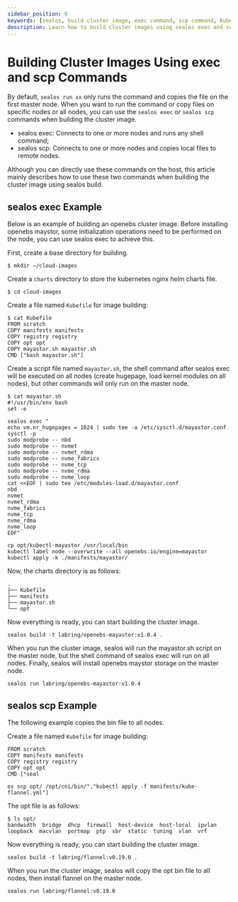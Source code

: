 ```yaml
---
sidebar_position: 6
keywords: [sealos, build cluster image, exec command, scp command, Kubernetes, openebs mayastor, flannel installation, cluster management, hugepages, kernel modules]
description: Learn how to build cluster images using sealos exec and scp commands. Follow step-by-step examples for openebs mayastor and flannel installation.
---
```


# Building Cluster Images Using exec and scp Commands

By default, `sealos run xx` only runs the command and copies the file on the first master node. When you want to run the
command or copy files on specific nodes or all nodes, you can use the `sealos exec` or `sealos scp` commands when
building the cluster image.

- sealos exec: Connects to one or more nodes and runs any shell command;
- sealos scp: Connects to one or more nodes and copies local files to remote nodes.

Although you can directly use these commands on the host, this article mainly describes how to use these two commands
when building the cluster image using sealos build.

## sealos exec Example

Below is an example of building an openebs cluster image. Before installing openebs maystor, some initialization
operations need to be performed on the node, you can use sealos exec to achieve this.

First, create a base directory for building.

```shell
$ mkdir ~/cloud-images
```

Create a `charts` directory to store the kubernetes nginx helm charts file.

```shell
$ cd cloud-images
```

Create a file named `Kubefile` for image building:

```shell
$ cat Kubefile
FROM scratch
COPY manifests manifests
COPY registry registry
COPY opt opt
COPY mayastor.sh mayastor.sh
CMD ["bash mayastor.sh"]
```

Create a script file named `mayastor.sh`, the shell command after sealos exec will be executed on all nodes (create
hugepage, load kernel modules on all nodes), but other commands will only run on the master node.

```shell
$ cat mayastor.sh
#!/usr/bin/env bash
set -e

sealos exec "
echo vm.nr_hugepages = 1024 | sudo tee -a /etc/sysctl.d/mayastor.conf 
sysctl -p
sudo modprobe -- nbd
sudo modprobe -- nvmet
sudo modprobe -- nvmet_rdma
sudo modprobe -- nvme_fabrics
sudo modprobe -- nvme_tcp
sudo modprobe -- nvme_rdma
sudo modprobe -- nvme_loop
cat <<EOF | sudo tee /etc/modules-load.d/mayastor.conf
nbd
nvmet
nvmet_rdma
nvme_fabrics
nvme_tcp
nvme_rdma
nvme_loop
EOF"

cp opt/kubectl-mayastor /usr/local/bin
kubectl label node --overwrite --all openebs.io/engine=mayastor
kubectl apply -k ./manifests/mayastor/
```

Now, the charts directory is as follows:

```shell
.
├── Kubefile
├── manifests
├── mayastor.sh
└── opt
```

Now everything is ready, you can start building the cluster image.

```shell
sealos build -t labring/openebs-mayastor:v1.0.4 .
```

When you run the cluster image, sealos will run the mayastor.sh script on the master node, but the shell command of
sealos exec will run on all nodes. Finally, sealos will install openebs maystor storage on the master node.

```
sealos run labring/openebs-mayastor:v1.0.4
```

## sealos scp Example

The following example copies the bin file to all nodes.

Create a file named `Kubefile` for image building:

```shell
FROM scratch
COPY manifests manifests
COPY registry registry
COPY opt opt
CMD ["seal

os scp opt/ /opt/cni/bin/","kubectl apply -f manifests/kube-flannel.yml"]
```

The opt file is as follows:

```
$ ls opt/
bandwidth  bridge  dhcp  firewall  host-device  host-local  ipvlan  loopback  macvlan  portmap  ptp  sbr  static  tuning  vlan  vrf
```

Now everything is ready, you can start building the cluster image.

```shell
sealos build -t labring/flannel:v0.19.0 .
```

When you run the cluster image, sealos will copy the opt bin file to all nodes, then install flannel on the master node.

```
sealos run labring/flannel:v0.19.0
```

